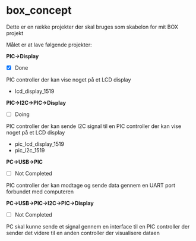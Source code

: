 # box_concept

Dette er en række projekter der skal bruges som skabelon for mit BOX projekt

Målet er at lave følgende projekter:


**PIC->Display** 
- [x] Done 

PIC controller der kan vise noget på et LCD display
* lcd_display_1519

**PIC->I2C->PIC->Display**
- [ ] Doing 

PIC controller der kan sende I2C signal til en PIC controller der kan vise noget på et LCD display
* pic_lcd_display_1519
* pic_i2c_1519

**PC->USB->PIC** 
- [ ] Not Completed 

PIC controller der kan modtage og sende data gennem en UART port forbundet med computeren


**PC->USB->PIC->I2C->PIC->Display**
- [ ] Not Completed 

PC skal kunne sende et signal gennem en interface til en PIC controller der sender det videre til en anden controller der visualisere dataen
